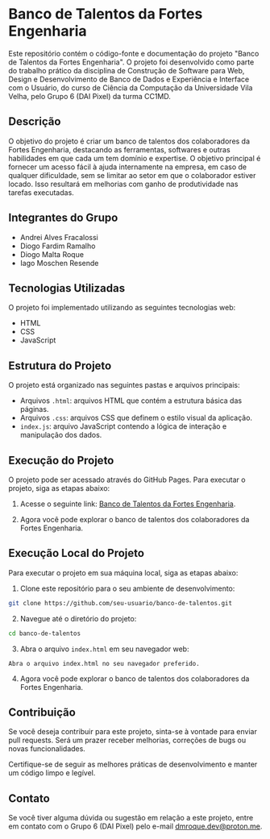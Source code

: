 # Banco de Talentos da Fortes Engenharia

Este repositório contém o código-fonte e documentação do projeto "Banco de Talentos da Fortes Engenharia". O projeto foi desenvolvido como parte do trabalho prático da disciplina de Construção de Software para Web, Design e Desenvolvimento de Banco de Dados e Experiência e Interface com o Usuário, do curso de Ciência da Computação da Universidade Vila Velha, pelo Grupo 6 (DAI Pixel) da turma CC1MD.

## Descrição

O objetivo do projeto é criar um banco de talentos dos colaboradores da Fortes Engenharia, destacando as ferramentas, softwares e outras habilidades em que cada um tem domínio e expertise. O objetivo principal é fornecer um acesso fácil à ajuda internamente na empresa, em caso de qualquer dificuldade, sem se limitar ao setor em que o colaborador estiver locado. Isso resultará em melhorias com ganho de produtividade nas tarefas executadas.

## Integrantes do Grupo

- Andrei Alves Fracalossi
- Diogo Fardim Ramalho
- Diogo Malta Roque
- Iago Moschen Resende
  
## Tecnologias Utilizadas

O projeto foi implementado utilizando as seguintes tecnologias web:

- HTML
- CSS
- JavaScript

## Estrutura do Projeto

O projeto está organizado nas seguintes pastas e arquivos principais:

- Arquivos `.html`: arquivos HTML que contém a estrutura básica das páginas.
- Arquivos `.css`: arquivos CSS que definem o estilo visual da aplicação.
- `index.js`: arquivo JavaScript contendo a lógica de interação e manipulação dos dados.

## Execução do Projeto

O projeto pode ser acessado através do GitHub Pages. Para executar o projeto, siga as etapas abaixo:

1. Acesse o seguinte link: [Banco de Talentos da Fortes Engenharia](https://seu-usuario.github.io/banco-de-talentos).

2. Agora você pode explorar o banco de talentos dos colaboradores da Fortes Engenharia.

## Execução Local do Projeto

Para executar o projeto em sua máquina local, siga as etapas abaixo:

1. Clone este repositório para o seu ambiente de desenvolvimento:

```bash
git clone https://github.com/seu-usuario/banco-de-talentos.git
```

2. Navegue até o diretório do projeto:

```bash
cd banco-de-talentos
```

3. Abra o arquivo `index.html` em seu navegador web:

```
Abra o arquivo index.html no seu navegador preferido.
```

4. Agora você pode explorar o banco de talentos dos colaboradores da Fortes Engenharia.

## Contribuição

Se você deseja contribuir para este projeto, sinta-se à vontade para enviar pull requests. Será um prazer receber melhorias, correções de bugs ou novas funcionalidades.

Certifique-se de seguir as melhores práticas de desenvolvimento e manter um código limpo e legível.

## Contato

Se você tiver alguma dúvida ou sugestão em relação a este projeto, entre em contato com o Grupo 6 (DAI Pixel) pelo e-mail dmroque.dev@proton.me.











